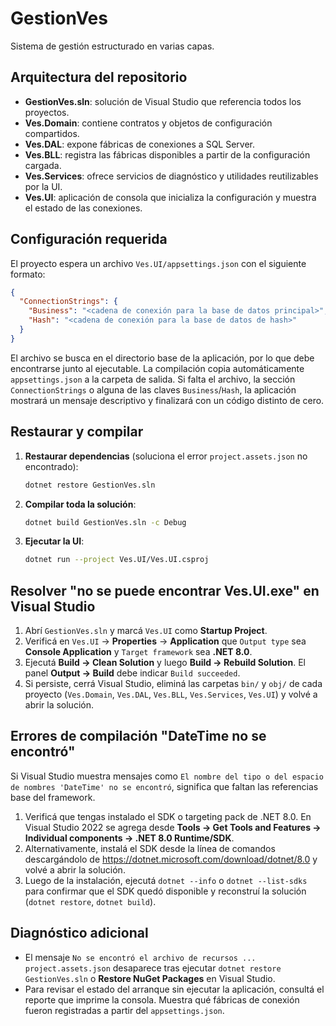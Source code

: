 # GestionVes
Sistema de gestión estructurado en varias capas.

## Arquitectura del repositorio
- **GestionVes.sln**: solución de Visual Studio que referencia todos los proyectos.
- **Ves.Domain**: contiene contratos y objetos de configuración compartidos.
- **Ves.DAL**: expone fábricas de conexiones a SQL Server.
- **Ves.BLL**: registra las fábricas disponibles a partir de la configuración cargada.
- **Ves.Services**: ofrece servicios de diagnóstico y utilidades reutilizables por la UI.
- **Ves.UI**: aplicación de consola que inicializa la configuración y muestra el estado de las conexiones.

## Configuración requerida
El proyecto espera un archivo `Ves.UI/appsettings.json` con el siguiente formato:

```json
{
  "ConnectionStrings": {
    "Business": "<cadena de conexión para la base de datos principal>",
    "Hash": "<cadena de conexión para la base de datos de hash>"
  }
}
```

El archivo se busca en el directorio base de la aplicación, por lo que debe encontrarse junto al ejecutable. La compilación copia automáticamente `appsettings.json` a la carpeta de salida. Si falta el archivo, la sección `ConnectionStrings` o alguna de las claves `Business`/`Hash`, la aplicación mostrará un mensaje descriptivo y finalizará con un código distinto de cero.

## Restaurar y compilar
1. **Restaurar dependencias** (soluciona el error `project.assets.json` no encontrado):
   ```bash
   dotnet restore GestionVes.sln
   ```
2. **Compilar toda la solución**:
   ```bash
   dotnet build GestionVes.sln -c Debug
   ```
3. **Ejecutar la UI**:
   ```bash
   dotnet run --project Ves.UI/Ves.UI.csproj
   ```

## Resolver "no se puede encontrar Ves.UI.exe" en Visual Studio
1. Abrí `GestionVes.sln` y marcá `Ves.UI` como **Startup Project**.
2. Verificá en `Ves.UI` → **Properties** → **Application** que `Output type` sea **Console Application** y `Target framework` sea **.NET 8.0**.
3. Ejecutá **Build → Clean Solution** y luego **Build → Rebuild Solution**. El panel **Output → Build** debe indicar `Build succeeded`.
4. Si persiste, cerrá Visual Studio, eliminá las carpetas `bin/` y `obj/` de cada proyecto (`Ves.Domain`, `Ves.DAL`, `Ves.BLL`, `Ves.Services`, `Ves.UI`) y volvé a abrir la solución.

## Errores de compilación "DateTime no se encontró"
Si Visual Studio muestra mensajes como `El nombre del tipo o del espacio de nombres 'DateTime' no se encontró`, significa que faltan las referencias base del framework.

1. Verificá que tengas instalado el SDK o targeting pack de .NET 8.0. En Visual Studio 2022 se agrega desde **Tools → Get Tools and Features → Individual components → .NET 8.0 Runtime/SDK**.
2. Alternativamente, instalá el SDK desde la línea de comandos descargándolo de <https://dotnet.microsoft.com/download/dotnet/8.0> y volvé a abrir la solución.
3. Luego de la instalación, ejecutá `dotnet --info` o `dotnet --list-sdks` para confirmar que el SDK quedó disponible y reconstruí la solución (`dotnet restore`, `dotnet build`).

## Diagnóstico adicional
- El mensaje `No se encontró el archivo de recursos ... project.assets.json` desaparece tras ejecutar `dotnet restore GestionVes.sln` o **Restore NuGet Packages** en Visual Studio.
- Para revisar el estado del arranque sin ejecutar la aplicación, consultá el reporte que imprime la consola. Muestra qué fábricas de conexión fueron registradas a partir del `appsettings.json`.
